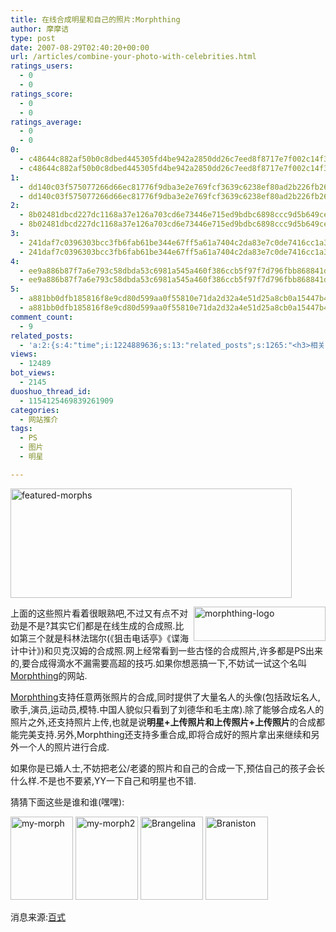 ```yaml
---
title: 在线合成明星和自己的照片:Morphthing
author: 摩摩诘
type: post
date: 2007-08-29T02:40:20+00:00
url: /articles/combine-your-photo-with-celebrities.html
ratings_users:
  - 0
  - 0
ratings_score:
  - 0
  - 0
ratings_average:
  - 0
  - 0
0:
  - c48644c882af50b0c8dbed445305fd4be942a2850dd26c7eed8f8717e7f002c14f36e96ce8974763cb8ec9f09cbbbbd8
  - c48644c882af50b0c8dbed445305fd4be942a2850dd26c7eed8f8717e7f002c14f36e96ce8974763cb8ec9f09cbbbbd8
1:
  - dd140c03f575077266d66ec81776f9dba3e2e769fcf3639c6238ef80ad2b226fb26940d28fb16a664860a6640827eee9
  - dd140c03f575077266d66ec81776f9dba3e2e769fcf3639c6238ef80ad2b226fb26940d28fb16a664860a6640827eee9
2:
  - 8b02481dbcd227dc1168a37e126a703cd6e73446e715ed9bdbc6898ccc9d5b649ce99813f49406c8f4e8b3a2fa5dfee1
  - 8b02481dbcd227dc1168a37e126a703cd6e73446e715ed9bdbc6898ccc9d5b649ce99813f49406c8f4e8b3a2fa5dfee1
3:
  - 241daf7c0396303bcc3fb6fab61be344e67ff5a61a7404c2da83e7c0de7416cc1a35ffcec43d068f254c94909efc5ada
  - 241daf7c0396303bcc3fb6fab61be344e67ff5a61a7404c2da83e7c0de7416cc1a35ffcec43d068f254c94909efc5ada
4:
  - ee9a886b87f7a6e793c58dbda53c6981a545a460f386ccb5f97f7d796fbb868841d159c449afce4a749764cb2009e9fb
  - ee9a886b87f7a6e793c58dbda53c6981a545a460f386ccb5f97f7d796fbb868841d159c449afce4a749764cb2009e9fb
5:
  - a881bb0dfb185816f8e9cd80d599aa0f55810e71da2d32a4e51d25a8cb0a15447b41ed085f58da0dc8e9b95a9b3c9f37
  - a881bb0dfb185816f8e9cd80d599aa0f55810e71da2d32a4e51d25a8cb0a15447b41ed085f58da0dc8e9b95a9b3c9f37
comment_count:
  - 9
related_posts:
  - 'a:2:{s:4:"time";i:1224889636;s:13:"related_posts";s:1265:"<h3>相关日志</h3><ul class="related_post"><li><a href="http://www.digglife.cn/articles/funny-coincidence-japan.html" title="照片中有趣的巧合之日本篇">照片中有趣的巧合之日本篇</a></li><li><a href="http://www.digglife.cn/articles/3d-package.html" title="在线制作商品包装图片:3D-Pack">在线制作商品包装图片:3D-Pack</a></li><li><a href="http://www.digglife.cn/articles/round-pic.html" title="归来:在线给图片加上圆角效果Round Pic">归来:在线给图片加上圆角效果Round Pic</a></li><li><a href="http://www.digglife.cn/articles/design-favicon-online-favikon.html" title="Favikon:简单制作网站Favicon">Favikon:简单制作网站Favicon</a></li><li><a href="http://www.digglife.cn/articles/poster-forge.html" title="酷软推荐:免费的海报制作软件Poster Forge">酷软推荐:免费的海报制作软件Poster Forge</a></li><li><a href="http://www.digglife.cn/articles/6-online-image-editor.html" title="6个不错的照片在线编辑网站比较">6个不错的照片在线编辑网站比较</a></li><li><a href="http://www.digglife.cn/articles/web20_button_generator.html" title="超级集装箱:15款在线web2.0图片生成器">超级集装箱:15款在线web2.0图片生成器</a></li></ul>";}'
views:
  - 12489
bot_views:
  - 2145
duoshuo_thread_id:
  - 1154125469839261909
categories:
  - 网站推介
tags:
  - PS
  - 图片
  - 明星

---
```

<a atomicselection="true" href="https://www.digglife.net/wp-content/uploads/3/379/2007/08/featured-morphs.png"><img width="450" src="https://www.digglife.net/wp-content/uploads/3/379/2007/08/featured-morphs-thumb.png" alt="featured-morphs" height="175" /></a>

<a atomicselection="true" target="_blank" href="http://www.morphthing.com"><img align="right" width="211" src="https://www.digglife.net/wp-content/uploads/3/379/2007/08/morphthing-logo.png" alt="morphthing-logo" height="55" /></a> 上面的这些照片看着很眼熟吧,不过又有点不对劲是不是?其实它们都是在线生成的合成照.比如第三个就是科林法瑞尔(《狙击电话亭》《谍海计中计》)和贝克汉姆的合成照.网上经常看到一些古怪的合成照片,许多都是PS出来的,要合成得滴水不漏需要高超的技巧.如果你想恶搞一下,不妨试一试这个名叫<a target="_blank" href="http://www.morphthing.com/">Morphthing</a>的网站.

<!--more-->

<a target="_blank" href="http://www.morphthing.com/">Morphthing</a>支持任意两张照片的合成,同时提供了大量名人的头像(包括政坛名人,歌手,演员,运动员,模特.中国人貌似只看到了刘德华和毛主席).除了能够合成名人的照片之外,还支持照片上传,也就是说**明星+上传照片和上传照片+上传照片**的合成都能完美支持.另外,Morphthing还支持多重合成,即将合成好的照片拿出来继续和另外一个人的照片进行合成.

如果你是已婚人士,不妨把老公/老婆的照片和自己的合成一下,预估自己的孩子会长什么样.不是也不要紧,YY一下自己和明星也不错.

猜猜下面这些是谁和谁(嘿嘿):

<a atomicselection="true" href="https://www.digglife.net/wp-content/uploads/3/379/2007/08/my-morph.jpg"><img width="100" src="https://www.digglife.net/wp-content/uploads/3/379/2007/08/my-morph-thumb.jpg" alt="my-morph" height="133" /></a> <a atomicselection="true" href="https://www.digglife.net/wp-content/uploads/3/379/2007/08/my-morph2.jpg"><img width="100" src="http://digglife.qiniudn.com/wp-content/uploads/3/379/2007/08/my-morph2-thumb.jpg" alt="my-morph2" height="133" /></a> <a atomicselection="true" href="https://www.digglife.net/wp-content/uploads/3/379/2007/08/brangelina.jpg"><img width="100" src="http://digglife.qiniudn.com/wp-content/uploads/3/379/2007/08/brangelina-thumb.jpg" alt="Brangelina" height="133" /></a> <a atomicselection="true" href="https://www.digglife.net/wp-content/uploads/3/379/2007/08/braniston.jpg"><img width="100" src="http://digglife.qiniudn.com/wp-content/uploads/3/379/2007/08/braniston-thumb.jpg" alt="Braniston" height="133" /></a>

消息来源:<a target="_blank" href="http://www.100shiki.com/archives/2007/08/morphthing.html">百式</a>
